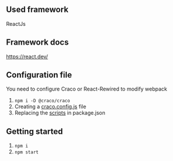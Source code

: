 ## Used framework
ReactJs

## Framework docs
https://react.dev/

## Configuration file
You need to configure Craco or React-Rewired to modify webpack 
1. `npm i -D @craco/craco`
2. Creating a [craco.config.js](https://github.com/anshss/lit-configuration-guides/blob/main/reactjs/craco.config.js) file
3. Replacing the [scripts](https://github.com/anshss/lit-configuration-guides/blob/main/reactjs/package.json#L32) in package.json
## Getting started
1. `npm i`
2. `npm start`
